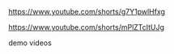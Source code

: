 https://www.youtube.com/shorts/g7Y1pwlHfxg

https://www.youtube.com/shorts/mPlZTcItUJg

demo videos
